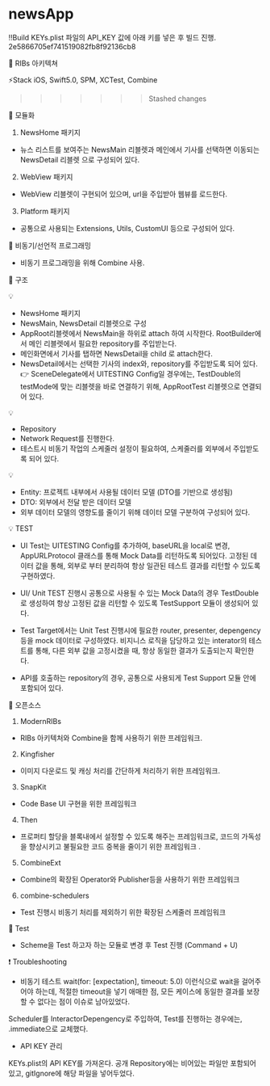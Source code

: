 # newsApp

‼️Build 
KEYs.plist 파일의 API_KEY 값에 아래 키를 넣은 후 빌드 진행. 
2e5866705ef741519082fb8f92136cb8

🍏 RIBs 아키텍쳐

⚡Stack
iOS, Swift5.0, SPM, XCTest, Combine 
>>>>>>> Stashed changes

🍏 모듈화 
1. NewsHome 패키지 
- 뉴스 리스트를 보여주는 NewsMain 리블렛과
메인에서 기사를 선택하면 이동되는 NewsDetail 리블렛
으로 구성되어 있다.

2. WebView 패키지
- WebView 리블렛이 구현되어 있으며, url을 주입받아 웹뷰를 로드한다. 

3. Platform 패키지
- 공통으로 사용되는 Extensions, Utils, CustomUI 등으로 구성되어 있다.   


🍏 비동기/선언적 프로그래밍
- 비동기 프로그래밍을 위해 Combine 사용. 

 
🍏 구조 

💡 
- NewsHome 패키지 
- NewsMain, NewsDetail 리블렛으로 구성
- AppRoot리블렛에서 NewsMain을 하위로 attach 하여 시작한다. RootBuilder에서 메인 리블렛에서 필요한 repository를 주입받는다. 
- 메인화면에서 기사를 탭하면 NewsDetail을 child 로 attach한다. 
- NewsDetail에서는 선택한 기사의 index와, repository를 주입받도록 되어 있다. 
👉 SceneDelegate에서 UITESTING Config일 경우에는, TestDouble의 testMode에 맞는 리블렛을 바로 연결하기 위해, AppRootTest 리블렛으로 연결되어 있다. 

💡 
- Repository
- Network Request를 진행한다. 
- 테스트시 비동기 작업의 스케줄러 설정이 필요하여, 스케줄러를 외부에서 주입받도록 되어 있다. 


💡 
- Entity: 프로젝트 내부에서 사용될 데이터 모델 (DTO를 기반으로 생성됨)
- DTO: 외부에서 전달 받은 데이터 모델
- 외부 데이터 모델의 영향도를 줄이기 위해 데이터 모델 구분하여 구성되어 있다. 


💡 TEST
- UI Test는 UITESTING Config를 추가하여, baseURL을 local로 변경,
AppURLProtocol 클래스를 통해 Mock Data를 리턴하도록 되어있다. 
고정된 데이터 값을 통해, 외부로 부터 분리하여 항상 일관된 테스트 결과를 리턴할 수 있도록 구현하였다. 

- UI/ Unit TEST 진행시 공통으로 사용될 수 있는 Mock Data의 경우 TestDouble로 생성하여 항상 고정된 값을 리턴할 수 있도록 TestSupport 모듈이 생성되어 있다. 
- Test Target에서는 Unit Test 진행시에 필요한 router, presenter, depengency 등을 mock 데이터로 구성하였다. 비지니스 로직을 담당하고 있는 interator의 테스트를 통해, 다른 외부 값을 고정시켰을 때, 항상 동일한 결과가 도출되는지 확인한다. 
- API를 호출하는 repository의 경우, 공통으로 사용되게 Test Support 모듈 안에 포함되어 있다. 

🍏 오픈소스 
1. ModernRIBs
- RIBs 아키텍처와 Combine을 함께 사용하기 위한 프레임워크. 
2. Kingfisher
- 이미지 다운로드 및 캐싱 처리를 간단하게 처리하기 위한 프레임워크. 
3. SnapKit
- Code Base UI 구현을 위한 프레임워크  
4. Then
- 프로퍼티 할당을 블록내에서 설정할 수 있도록 해주는 프레임워크로, 코드의 가독성을 향상시키고 불필요한 코드 중복을 줄이기 위한 프레임워크 .
5. CombineExt
- Combine의 확장된 Operator와 Publisher등을 사용하기 위한 프레임워크
6. combine-schedulers
- Test 진행시 비동기 처리를 제외하기 위한 확장된 스케줄러 프레임워크 



🍏 Test
- Scheme을 Test 하고자 하는 모듈로 변경 후 Test 진행 (Command + U)


❗ Troubleshooting

- 비동기 테스트 
wait(for: [expectation], timeout: 5.0)
이런식으로 wait을 걸어주어야 하는데, 적절한 timeout을 넣기 애매한 점, 모든 케이스에 동일한 결과를 보장할 수 없다는 점이 이슈로 남아있었다.

Scheduler를 InteractorDepengency로 주입하여, Test를 진행하는 경우에는, .immediate으로 교체했다. 




- API KEY 관리

KEYs.plist의 API KEY를 가져온다. 
공개 Repository에는 비어있는 파일만 포함되어 있고, gitIgnore에 해당 파일을 넣어두었다.  
